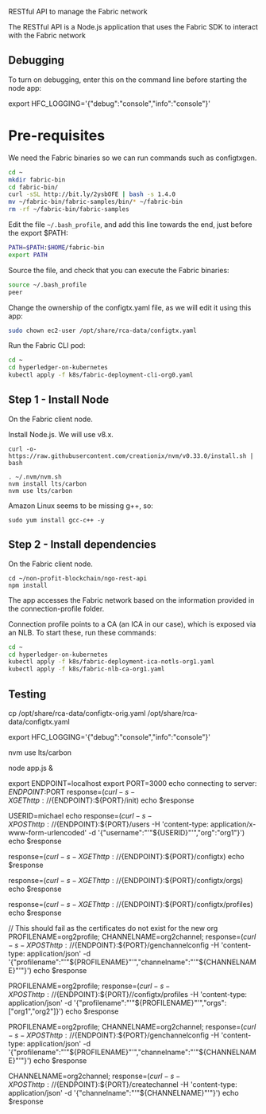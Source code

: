 RESTful API to manage the Fabric network

The RESTful API is a Node.js application that uses the Fabric SDK to interact with the Fabric network

## Debugging
To turn on debugging, enter this on the command line before starting the node app:

export HFC_LOGGING='{"debug":"console","info":"console"}'


# Pre-requisites
We need the Fabric binaries so we can run commands such as configtxgen.

```bash
cd ~
mkdir fabric-bin
cd fabric-bin/
curl -sSL http://bit.ly/2ysbOFE | bash -s 1.4.0
mv ~/fabric-bin/fabric-samples/bin/* ~/fabric-bin
rm -rf ~/fabric-bin/fabric-samples
```

Edit the file `~/.bash_profile`, and add this line towards the end, just before the export $PATH:

```bash
PATH=$PATH:$HOME/fabric-bin
export PATH
```

Source the file, and check that you can execute the Fabric binaries:

```bash
source ~/.bash_profile 
peer
```

Change the ownership of the configtx.yaml file, as we will edit it using this app:

```bash
sudo chown ec2-user /opt/share/rca-data/configtx.yaml
```

Run the Fabric CLI pod:

```bash
cd ~
cd hyperledger-on-kubernetes
kubectl apply -f k8s/fabric-deployment-cli-org0.yaml     
```
## Step 1 - Install Node
On the Fabric client node.

Install Node.js. We will use v8.x.

```
curl -o- https://raw.githubusercontent.com/creationix/nvm/v0.33.0/install.sh | bash
```

```
. ~/.nvm/nvm.sh
nvm install lts/carbon
nvm use lts/carbon
```

Amazon Linux seems to be missing g++, so:

```
sudo yum install gcc-c++ -y
```

## Step 2 - Install dependencies
On the Fabric client node.

```
cd ~/non-profit-blockchain/ngo-rest-api
npm install
```


The app accesses the Fabric network based on the information provided in the connection-profile folder.

Connection profile points to a CA (an ICA in our case), which is exposed via an NLB. To start these, run these commands:

```bash
cd ~
cd hyperledger-on-kubernetes
kubectl apply -f k8s/fabric-deployment-ica-notls-org1.yaml 
kubectl apply -f k8s/fabric-nlb-ca-org1.yaml
```

## Testing

cp /opt/share/rca-data/configtx-orig.yaml /opt/share/rca-data/configtx.yaml

export HFC_LOGGING='{"debug":"console","info":"console"}'

nvm use lts/carbon

node app.js &

export ENDPOINT=localhost
export PORT=3000
echo connecting to server: $ENDPOINT:$PORT
response=$(curl -s -X GET http://${ENDPOINT}:${PORT}/init)
echo $response

USERID=michael
echo
response=$(curl -s -X POST http://${ENDPOINT}:${PORT}/users -H 'content-type: application/x-www-form-urlencoded' -d '{"username":"'"${USERID}"'","org":"org1"}')
echo $response

response=$(curl -s -X GET http://${ENDPOINT}:${PORT}/configtx)
echo $response

response=$(curl -s -X GET http://${ENDPOINT}:${PORT}/configtx/orgs)  
echo $response

response=$(curl -s -X GET http://${ENDPOINT}:${PORT}/configtx/profiles)  
echo $response

// This should fail as the certificates do not exist for the new org
PROFILENAME=org2profile;
CHANNELNAME=org2channel;
response=$(curl -s -X POST http://${ENDPOINT}:${PORT}/genchannelconfig -H 'content-type: application/json' -d '{"profilename":"'"${PROFILENAME}"'","channelname":"'"${CHANNELNAME}"'"}')
echo $response

PROFILENAME=org2profile;
response=$(curl -s -X POST http://${ENDPOINT}:${PORT}//configtx/profiles -H 'content-type: application/json' -d '{"profilename":"'"${PROFILENAME}"'","orgs":["org1","org2"]}')
echo $response

PROFILENAME=org2profile;
CHANNELNAME=org2channel;
response=$(curl -s -X POST http://${ENDPOINT}:${PORT}/genchannelconfig -H 'content-type: application/json' -d '{"profilename":"'"${PROFILENAME}"'","channelname":"'"${CHANNELNAME}"'"}')
echo $response


CHANNELNAME=org2channel;
response=$(curl -s -X POST http://${ENDPOINT}:${PORT}/createchannel -H 'content-type: application/json' -d '{"channelname":"'"${CHANNELNAME}"'"}')
echo $response

